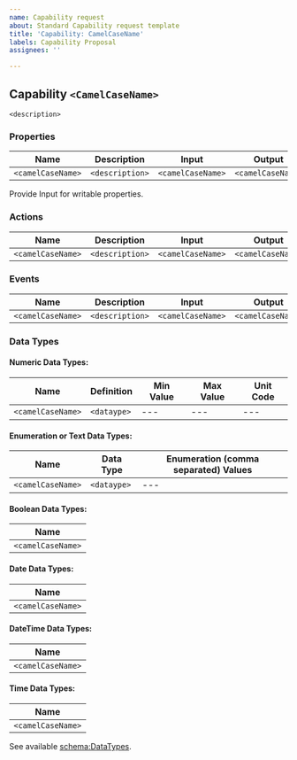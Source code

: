 ```yaml
---
name: Capability request
about: Standard Capability request template
title: 'Capability: CamelCaseName'
labels: Capability Proposal
assignees: ''

---
```


## Capability `<CamelCaseName>`

`<description>`

### Properties

| Name | Description | Input | Output |
| --- | --- | --- | --- |
| `<camelCaseName>` | `<description>` | `<camelCaseName>` | `<camelCaseName>` |

Provide Input for writable properties. 

### Actions

| Name | Description | Input | Output |
| --- | --- | --- | --- |
| `<camelCaseName>` | `<description>` | `<camelCaseName>` | `<camelCaseName>` |

### Events

| Name | Description | Input | Output |
| --- | --- | --- | --- |
| `<camelCaseName>` | `<description>` | `<camelCaseName>` | `<camelCaseName>` |

### Data Types

#### Numeric Data Types:

| Name | Definition | Min Value | Max Value | Unit Code |
| --- | --- | --- | --- | --- | 
| `<camelCaseName>` | `<dataype>` | --- | --- | --- | 

#### Enumeration or Text Data Types:
| Name | Data Type | Enumeration (comma separated) Values |
| --- | --- |  --- |
| `<camelCaseName>` | `<dataype>` | --- | 

#### Boolean Data Types:
| Name | 
| --- | 
| `<camelCaseName>` |

#### Date Data Types:
| Name | 
| --- | 
| `<camelCaseName>` |

#### DateTime Data Types:
| Name | 
| --- | 
| `<camelCaseName>` |

#### Time Data Types:
| Name | 
| --- | 
| `<camelCaseName>` |

See available [schema:DataTypes](http://schema.org/DataType).
